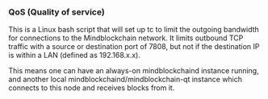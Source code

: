 ### QoS (Quality of service) ###

This is a Linux bash script that will set up tc to limit the outgoing bandwidth for connections to the Mindblockchain network. It limits outbound TCP traffic with a source or destination port of 7808, but not if the destination IP is within a LAN (defined as 192.168.x.x).

This means one can have an always-on mindblockchaind instance running, and another local mindblockchaind/mindblockchain-qt instance which connects to this node and receives blocks from it.
